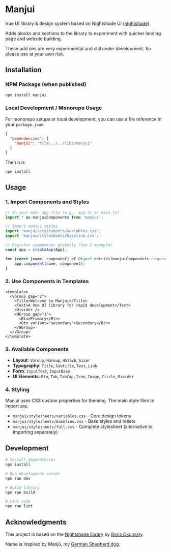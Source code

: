 # Manjui

Vue UI library & design system based on Nightshade UI ([nightshade](https://www.npmjs.com/package/nightshade)).

Adds blocks and sections to the library to experiment with quicker landing page and website building.

These add ons are very experimental and still under development. So please use at your own risk.

## Installation

### NPM Package (when published)
```bash
npm install manjui
```

### Local Development / Monorepo Usage
For monorepo setups or local development, you can use a file reference in your `package.json`:

```json
{
  "dependencies": {
    "manjui": "file:../../libs/manjui"
  }
}
```

Then run:
```bash
npm install
```

## Usage

### 1. Import Components and Styles

```javascript
// In your main app file (e.g., app.ts or main.ts)
import * as manjuiComponents from 'manjui';

// Import manjui styles
import 'manjui/stylesheets/variables.css';
import 'manjui/stylesheets/baseline.css';

// Register components globally (Vue 3 example)
const app = createApp(App);

for (const [name, component] of Object.entries(manjuiComponents.components || {})) {
    app.component(name, component);
}
```

### 2. Use Components in Templates

```vue
<template>
  <VGroup gap="2">
    <Title>Welcome to Manjui</Title>
    <Text>A Vue UI library for rapid development</Text>
    <Divider />
    <HGroup gap="1">
      <Btn>Primary</Btn>
      <Btn variant="secondary">Secondary</Btn>
    </HGroup>
  </VGroup>
</template>
```

### 3. Available Components

- **Layout**: `VGroup`, `HGroup`, `HStack`, `Sizer`
- **Typography**: `Title`, `Subtitle`, `Text`, `Link`
- **Form**: `InputText`, `InputBase`
- **UI Elements**: `Btn`, `Tab`, `TabCap`, `Icon`, `Image`, `Circle`, `Divider`

### 4. Styling

Manjui uses CSS custom properties for theming. The main style files to import are:

- `manjui/stylesheets/variables.css` - Core design tokens
- `manjui/stylesheets/baseline.css` - Base styles and resets
- `manjui/stylesheets/full.css` - Complete stylesheet (alternative to importing separately)

## Development

```bash
# Install dependencies
npm install

# Run development server
npm run dev

# Build library
npm run build

# Lint code
npm run lint
```

## Acknowledgments

This project is based on the [Nightshade library](https://github.com/inca/nightshade) by [Boris Okunskiy](https://github.com/inca).

Name is inspired by Manjū, my [German Shepherd dog](https://youtube.com/shorts/tMCEoOB6cY0?si=rrYvELgXdk4O1uuI).
